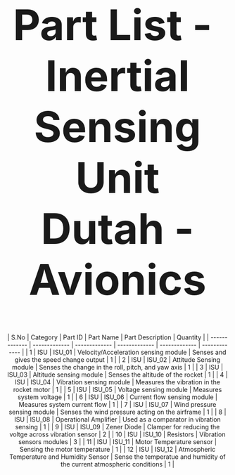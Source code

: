 <div align="center">
<h1 style="font-size:10vw">Part List -  Inertial Sensing Unit<br>Dutah - Avionics</h1>
| S.No | Category | Part ID | Part Name | Part Description | Quantity |
| ------------- | ------------- | ------------- | ------------- | ------------- | ------------- |
| 1                                                      | ISU | ISU_01 | Velocity/Acceleration sensing module | Senses and gives the speed change output | 1 |
| 2                                                      | ISU | ISU_02 | Attitude Sensing module | Senses the change in the roll, pitch, and yaw axis | 1 |
| 3                                                      | ISU | ISU_03 | Altitude sensing module | Senses the altitude of the rocket | 1 |
| 4                                                      | ISU | ISU_04 | Vibration sensing module | Measures the vibration in the rocket motor | 1 |
| 5                                                      | ISU | ISU_05 | Voltage sensing module | Measures system voltage | 1 |
| 6                                                      | ISU | ISU_06 | Current flow sensing module | Measures system current flow | 1 |
| 7                                                      | ISU | ISU_07 | Wind pressure sensing module | Senses the wind pressure acting on the airframe | 1 |
| 8                                                      | ISU | ISU_08 | Operational Amplifier | Used as a comparator in vibration sensing | 1 |
| 9                                                      | ISU | ISU_09 | Zener Diode | Clamper for reducing the voltge across vibration sensor | 2 |
| 10                                                     | ISU | ISU_10 | Resistors | Vibration sensors modules | 3 |
| 11                                                     | ISU | ISU_11 | Motor Temperature sensor | Sensing the motor temperature | 1 |
| 12                                                     | ISU | ISU_12 | Atmospheric Temperature and Humidity Sensor | Sense the temperatue and humidity of the current atmospheric conditions | 1 |

